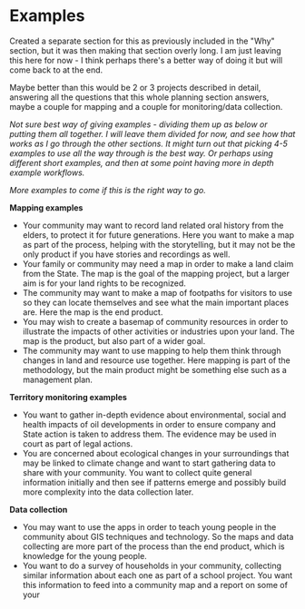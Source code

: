 # Examples

Created a separate section for this as previously included in the "Why" section, but it was then making that section overly long. I am just leaving this here for now - I think perhaps there's a better way of doing it but will come back to at the end.

Maybe better than this would be 2 or 3 projects described in detail, answering all the questions that this whole planning section answers, maybe a couple for mapping and a couple for monitoring/data collection.

_Not sure best way of giving examples - dividing them up as below or putting them all together. I will leave them divided for now, and see how that works as I go through the other sections. It might turn out that picking 4-5 examples to use all the way through is the best way. Or perhaps using different short examples, and then at some point having more in depth example workflows._

_More examples to come if this is the right way to go._

**Mapping examples**

* Your community may want to record land related oral history from the elders, to protect it for future generations. Here you want to make a map as part of the process, helping with the storytelling, but it may not be the only product if you have stories and recordings as well.
* Your family or community may need a map in order to make a land claim from the State. The map is the goal of the mapping project, but a larger aim is for your land rights to be recognized. 
* The community may want to make a map of footpaths for visitors to use so they can locate themselves and see what the main important places are. Here the map is the end product.
* You may wish to create a basemap of community resources in order to illustrate the impacts of other activities or industries upon your land. The map is the product, but also part of a wider goal.
* The community may want to use mapping to help them think through changes in land and resource use together. Here mapping is part of the methodology, but the main product might be something else such as a management plan.

**Territory monitoring examples**

* You want to gather in-depth evidence about environmental, social and health impacts of oil developments in order to ensure company and State action is taken to address them. The evidence may be used in court as part of legal actions.
* You are concerned about ecological changes in your surroundings that may be linked to climate change and want to start gathering data to share with your community. You want to collect quite general information initially and then see if patterns emerge and possibly build more complexity into the data collection later.

**Data collection**

* You may want to use the apps in order to teach young people in the community about GIS techniques and technology. So the maps and data collecting are more part of the process than the end product, which is knowledge for the young people.
* You want to do a survey of households in your community, collecting similar information about each one as part of a school project. You want this information to feed into a community map and a report on some of your 

